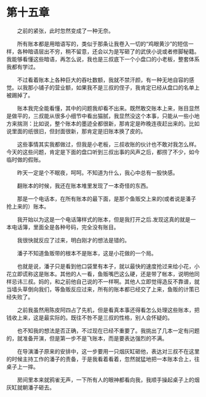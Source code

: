 # 第十五章


　　之前的紧张，此时忽然变成了一种无奈。

　　所有账本都是用暗语写的，类似于那条让我卷入一切的“鸡眼黄沙”的短信一样，各种暗语层出不穷，稍不留意，还会以为是写砸了的武侠小说或者修脚秘籍。我能够看懂这些暗语，再怎么说，我也是三叔底下一个小盘口的小老板，整套体系我都有学过。

　　不过看着账本上各种巨大的吞吐数额，我就不禁汗颜，有一种无地自容的感觉。以我那小铺子的营业额，如果我不是三叔的侄子，我肯定已经从盘口的名单上被踢掉了。

　　账本我完全能看懂，其中的问题我却看不出来。既然敢交账本上来，账目显然是做平的，三叔能从很多小细节中看出猫腻，我显然没这个本事，只能从一些小地方来揣测：比如说，整个账本的墨迹全都很新，那肯定是昨晚连夜赶出来的。比如说里面的纸很旧，但封面很新，那肯定是旧账本换了皮的。

　　这些事情其实我都做过，但我是小老板，三叔收账的伙计也不敢对我怎么样。今天的这些问题，肯定是下面的盘口听到三叔出事的风声之后，都捞了不少，如今临时做的假账。

　　昨天一定是个不眠夜，呵呵。不知道为什么，我心中总有一股快感。

　　翻账本的时候，我还在账本堆里发现了一本奇怪的东西。

　　那是一个电话本，在所有账本的最下面，是那个鱼贩交上来的(或者说是潘子抢上来的）账本。

　　我开始以为这是一个电话簿样式的账本，但是我打开之后.发现这真的就是一本电话簿，里面全是各种号码，完全没有账目。

　　我很快就反应了过来，明白刚才的想法是错的。

　　潘子不知道鱼贩带的根本不是账本，这是小花做的一个局。

　　也就是说，潘子只是看到他口袋里有本子，就以最快的速度抢过来给小花，小花立即谎称这是账本。其他的人一看，鱼贩嘴巴这么硬，还是带了帐本，说明他同样忌讳三叔。妈的，和之前他自己说的不一样啊。其他人立即觉得造反不靠谱，就当墙头草倒向我们，等鱼贩反应过来，所有的账本都已经交了上来，鱼贩的计策已经失败了。

　　之前我虽然用陈皮阿四占了先机，但是看真本事还得看怎么处理这些账本，把钱收上来，这是最实际的。既往不咎不是三叔的性格，别人会怀疑的。

　　也不知我的想法是否正确，不过现在已经不重要了。我挑出了几本一定有问题的，就准备开演，但是第一步不是飞账本，而是要表达强烈的不满。

　　在导演潘子原来的安排中，这一步要用一只烟灰缸砸他，表达对三叔不在这里的时候主持工作的潘子的责备，于是我看着看着，忽然就猛地把一本账本合上，往桌子上一摔。

　　房间里本来就鸦雀无声，一下所有人的眼神都看向我，我顺手操起桌子上的烟灰缸就朝潘子砸去。

